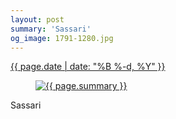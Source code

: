```yaml
---
layout: post
summary: 'Sassari'
og_image: 1791-1280.jpg
---
```


<p>
 <time>
  <a href="/1791">
   {{ page.date | date: "%B %-d, %Y" }}
  </a>
 </time>
 <a href="/1791">
  <figure data-taken="7/16/2023">
   <img alt="{{ page.summary }}" sizes="(min-width: 700px) 50vw, calc(100vw - 2rem)" src="{{ site.assets_url }}/1791-640.jpg" srcset="{{ site.assets_url }}/1791-320.jpg 320w, {{ site.assets_url }}/1791-640.jpg 640w, {{ site.assets_url }}/1791-960.jpg 960w, {{ site.assets_url }}/1791-1280.jpg 1280w"/>
  </figure>
 </a>
 <span>
  Sassari
 </span>
</p>
